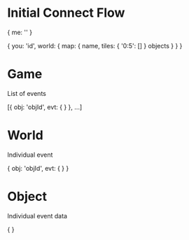 
# Initial Connect Flow


<ws connect>

{
    me: '<tok>'
}

{
    you: 'id',
    world: {
        map: {
            name,
            tiles: {
                '0:5': []
            }
            objects
        }
    }
}

<server sub to map>


# Game

List of events

[{
    obj: 'objId',
    evt: { <event> }
}, ...]

# World

Individual event

{
    obj: 'objId',
    evt: { <event> }
}

# Object

Individual event data

{ <event> }